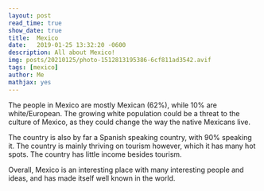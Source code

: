 ```yaml
---
layout: post
read_time: true
show_date: true
title:  Mexico
date:   2019-01-25 13:32:20 -0600
description: All about Mexico!
img: posts/20210125/photo-1512813195386-6cf811ad3542.avif
tags: [mexico]
author: Me
mathjax: yes
---
```

The people in Mexico are mostly Mexican (62%), while 10% are white/European. The growing white population could be a threat to the culture of Mexico, as they could change the way the native Mexicans live.

The country is also by far a Spanish speaking country, with 90% speaking it. The country is mainly thriving on tourism however, which it has many hot spots. The country has little income besides tourism.

Overall, Mexico is an interesting place with many interesting people and ideas, and has made itself well known in the world.